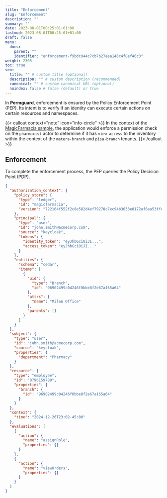 ```yaml
---
title: "Enforcement"
slug: "Enforcement"
description: ""
summary: ""
date: 2023-08-01T00:25:01+01:00
lastmod: 2023-08-01T00:25:01+01:00
draft: false
menu:
  docs:
    parent: ""
    identifier: "enforcement-f9bdc944c7cb7b27eea146c4f8ef46c3"
weight: 2305
toc: true
seo:
  title: "" # custom title (optional)
  description: "" # custom description (recommended)
  canonical: "" # custom canonical URL (optional)
  noindex: false # false (default) or true
---
```


In **Permguard**, enforcement is ensured by the Policy Enforcement Point (PEP). Its intent is to verify if an identity can execute certain actions on certain resources and namespaces.

{{< callout context="note" icon="info-circle" >}}
In the context of the [MagicFarmacia sample](/docs/0.1/getting-started/adoption-through-example#integration-use-case-pharmacy-branch-management), the application would enforce a permission check on the `pharmacist` actor to determine if it has `view access` to the inventory within the context of the `matera-branch` and `pisa-branch` tenants.
{{< /callout >}}

## Enforcement

To complete the enforcement process, the PEP queries the Policy Decision Point (PDP).

```json
{
  "authorization_context": {
    "policy_store": {
      "type": "ledger",
      "id": "magicfarmacia",
      "version": "722164f552f2c8e582d4ef79270c7ec94b3633e8172af6ea53ffe1fdf64d66de"
    },
    "principal": {
      "type": "user",
      "id": "john.smith@acmecorp.com",
      "source": "keycloak",
      "tokens": {
        "identity_token": "eyJhbGciOiJI...",
        "access_token": "eyJhbGciOiJI..."
      }
    },
    "entities": {
      "schema": "cedar",
      "items": [
        {
          "uid": {
            "type": "Branch",
            "id": "96902499c04246f0bbe8f2e67a165a64"
          },
          "attrs": {
            "name": "Milan Office"
          },
          "parents": []
        }
      ]
    }
  },
  "subject": {
    "type": "user",
    "id": "john.smith@acmecorp.com",
    "source": "keycloak",
    "properties": {
      "department": "Pharmacy"
    }
  },
  "resource": {
    "type": "employee",
    "id": "8796159789",
    "properties": {
      "branch": {
        "id": "96902499c04246f0bbe8f2e67a165a64"
      }
    }
  },
  "context": {
    "time": "2024-12-26T23:02-45:00"
  },
  "evaluations": [
    {
      "action": {
        "name": "assignRole",
        "properties": {}
      }
    },
    {
      "action": {
        "name": "viewOrders",
        "properties": {}
      }
    }
  ]
}
```
